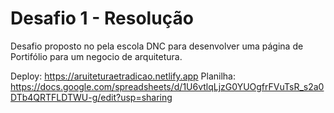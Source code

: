 # Desafio 1 - Resolução
Desafio proposto no pela escola DNC para desenvolver uma página de Portifólio para um negocio de arquitetura.

Deploy: https://aruiteturaetradicao.netlify.app
Planilha: https://docs.google.com/spreadsheets/d/1U6vtlqLjzG0YUOgfrFVuTsR_s2a0DTb4QRTFLDTWU-g/edit?usp=sharing
